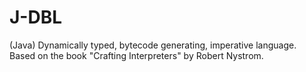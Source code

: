 # J-DBL
(Java) Dynamically typed, bytecode generating, imperative language. Based on the book "Crafting Interpreters" by Robert Nystrom.
